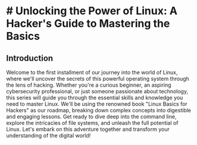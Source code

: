 # # Unlocking the Power of Linux: A Hacker's Guide to Mastering the Basics

## Introduction
Welcome to the first installment of our journey into the world of Linux, where we'll uncover the secrets of this powerful operating system through the lens of hacking. Whether you're a curious beginner, an aspiring cybersecurity professional, or just someone passionate about technology, this series will guide you through the essential skills and knowledge you need to master Linux. We'll be using the renowned book "Linux Basics for Hackers" as our roadmap, breaking down complex concepts into digestible and engaging lessons. Get ready to dive deep into the command line, explore the intricacies of file systems, and unleash the full potential of Linux. Let's embark on this adventure together and transform your understanding of the digital world!
